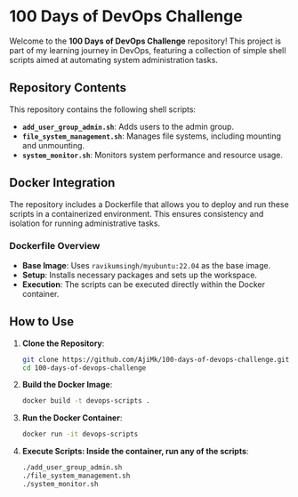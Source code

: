 # 100 Days of DevOps Challenge

Welcome to the **100 Days of DevOps Challenge** repository! This project is part of my learning journey in DevOps, featuring a collection of simple shell scripts aimed at automating system administration tasks.

## Repository Contents

This repository contains the following shell scripts:

- **`add_user_group_admin.sh`**: Adds users to the admin group.
- **`file_system_management.sh`**: Manages file systems, including mounting and unmounting.
- **`system_monitor.sh`**: Monitors system performance and resource usage.

## Docker Integration

The repository includes a Dockerfile that allows you to deploy and run these scripts in a containerized environment. This ensures consistency and isolation for running administrative tasks.

### Dockerfile Overview

- **Base Image**: Uses `ravikumsingh/myubuntu:22.04` as the base image.
- **Setup**: Installs necessary packages and sets up the workspace.
- **Execution**: The scripts can be executed directly within the Docker container.

## How to Use

1. **Clone the Repository**:
   ```bash
   git clone https://github.com/AjiMk/100-days-of-devops-challenge.git
   cd 100-days-of-devops-challenge
   
   
2. **Build the Docker Image**:
    ```bash
    docker build -t devops-scripts .

3. **Run the Docker Container**:

    ```bash
    docker run -it devops-scripts
4. **Execute Scripts: Inside the container, run any of the scripts**:

    ```bash
    ./add_user_group_admin.sh
    ./file_system_management.sh
    ./system_monitor.sh
    